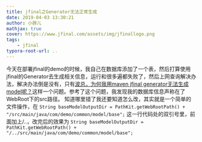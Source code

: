```yaml
---
title: jfinal之Generator无法正常生成
date: 2019-04-03 13:30:21
author: 小胖儿
mathjax: true
cover: https://www.jfinal.com/assets/img/jfinallogo.png
tags:
	- jfinal
typora-root-url: ..
---
```


今天在部署jfinal的demo的时候，我自己在数据库添加了一个表，然后打算使用jfinal的Generator去生成相关信息，运行和很多遍都失败了，然后上网查询解决办法，解决办法倒是没有，<!-- more -->只有[波总，为何我用maven jfinal generator无法生成model呢？](http://www.jfinal.com/feedback/112)这样一个问题。参考了这个问题，我发现我的数据库信息声称在了WebRoot下的src路径。
知道哪里错了我还要知道怎么改，其实就是一个简单的文件操作，在
`String baseModelOutputDir = PathKit.getWebRootPath() + "/src/main/java/com/demo/common/model/base";`
这一行代码处的双引号里，前面加上/..，改完后的效果为
`String baseModelOutputDir = PathKit.getWebRootPath() + "/../src/main/java/com/demo/common/model/base";`

